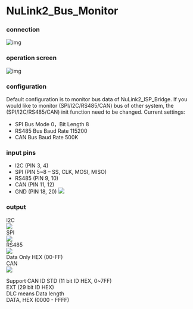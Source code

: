 # NuLink2_Bus_Monitor
### connection
![img](../../../Nuvoton_Tools/blob/master/img/bus_monitor_connect.PNG)

### operation screen
![img](../../../Nuvoton_Tools/blob/master/img/bus_monitor_wsg.png)

### configuration
Default configuration is to monitor bus data of NuLink2_ISP_Bridge.
If you would like to monitor (SPI/I2C/RS485/CAN) bus of other system, the (SPI/I2C/RS485/CAN) init function need to be changed.
Current settings:
- SPI Bus Mode 0，Bit Length 8
- RS485 Bus Baud Rate 115200
- CAN Bus Baud Rate 500K

### input pins
- I2C (PIN 3, 4)
- SPI (PIN 5~8 – SS, CLK, MOSI, MISO)
- RS485 (PIN 9, 10)
- CAN (PIN 11, 12)
- GND (PIN 18, 20)
![](../../../Nuvoton_Tools/blob/master/img/bus_monitor_pins.png)  

### output
I2C  
![](../../../Nuvoton_Tools/blob/master/img/i2c_monitor.png)  
SPI  
![](../../../Nuvoton_Tools/blob/master/img/spi_monitor.png)  
RS485  
![](../../../Nuvoton_Tools/blob/master/img/rs485_monitor.png)  
Data Only HEX (00-FF)  
CAN  
![](../../../Nuvoton_Tools/blob/master/img/can_monitor.png)  


Support CAN ID
STD (11 bit ID HEX, 0~7FF)  
EXT (29 bit ID HEX)  
DLC means Data length  
DATA, HEX (0000 - FFFF)  

